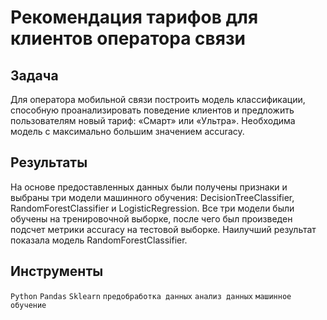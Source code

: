 # Рекомендация тарифов для клиентов оператора связи

## Задача

Для оператора мобильной связи построить модель классификации, способную проанализировать поведение клиентов и предложить пользователям новый тариф: «Смарт» или «Ультра». Необходима модель с максимально большим значением accuracy.

## Результаты

На основе предоставленных данных были получены признаки и выбраны три модели машинного обучения: DecisionTreeClassifier, RandomForestClassifier и LogisticRegression.
Все три модели были обучены на тренировочной выборке, после чего был произведен подсчет метрики accuracy на тестовой выборке. Наилучший результат показала модель RandomForestClassifier.

## Инструменты

`Python` `Pandas` `Sklearn` `предобработка данных` `анализ данных` `машинное обучение`
